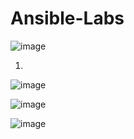 # Ansible-Labs

![image](https://user-images.githubusercontent.com/99266660/218326374-dffdd7d1-8fe1-47e9-b179-22a2470eafd7.png)




1)

![image](https://user-images.githubusercontent.com/99266660/218328897-4f74a6fc-cfe8-4366-9ff8-6f71f4a0469b.png)

![image](https://user-images.githubusercontent.com/99266660/218329465-0fd43710-455e-4aff-bac3-387c86a0bf29.png)

![image](https://user-images.githubusercontent.com/99266660/218329535-3ace2741-68b2-42f8-9b87-4ce79396e41d.png)
